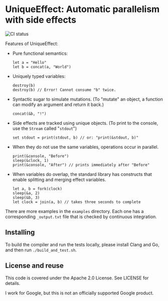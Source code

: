 # UniqueEffect: Automatic parallelism with side effects

![CI status](https://github.com/fatlotus/unique-effect/workflows/BuildAndTest/badge.svg)

Features of UniqueEffect:
 
 *  Pure functional semantics:
 
    	let a = "Hello"
    	let b = concat(a, "World")

 *  Uniquely typed variables:
 
    	destroy(b)
    	destroy(b) // Error! Cannot consume "b" twice.

 *  Syntactic sugar to simulate mutations. (To "mutate" an object, a function
    can modify an argument and return it back.) 

    	concat(&b, "!")

 *  Side effects are tracked using unique objects. (To print to the console, use
    the `Stream` called "`stdout`")
 
    	set stdout = print(stdout, b) // or: "print(&stdout, b)"

 *  When they do not use the same variables, operations occur in parallel.

    	print(&console, "Before")
    	sleep(&clock, 1)
    	print(&console, "After") // prints immediately after "Before"

 *  When variables do overlap, the standard library has constructs that enable
    splitting and merging effect variables.

    	let a, b = fork(clock)
    	sleep(&a, 2)
    	sleep(&b, 3)
    	let clock = join(a, b) // takes three seconds to complete

There are more examples in the `examples` directory. Each one has a
corresponding `_output.txt` file that is checked by continuous integration.

## Installing

To build the compiler and run the tests locally, please install Clang and Go,
and then run `./build_and_test.sh`.

## License and reuse

This code is covered under the Apache 2.0 License. See LICENSE for details.

I work for Google, but this is not an officially supported Google product.
